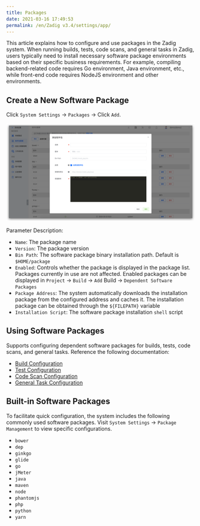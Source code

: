 ```yaml
---
title: Packages
date: 2021-03-16 17:49:53
permalink: /en/Zadig v3.4/settings/app/
---
```


This article explains how to configure and use packages in the Zadig system. When running builds, tests, code scans, and general tasks in Zadig, users typically need to install necessary software package environments based on their specific business requirements. For example, compiling backend-related code requires Go environment, Java environment, etc., while front-end code requires NodeJS environment and other environments.

## Create a New Software Package

Click `System Settings` -> `Packages` -> Click `Add`.

![app](../../../_images/app_220.png)

Parameter Description:
- `Name`: The package name
- `Version`: The package version
- `Bin Path`: The software package binary installation path. Default is `$HOME/package`
- `Enabled`: Controls whether the package is displayed in the package list. Packages currently in use are not affected. Enabled packages can be displayed in `Project` -> `Build` -> `Add` Build -> `Dependent Software Packages`
- `Package Address`: The system automatically downloads the installation package from the configured address and caches it. The installation package can be obtained through the `${FILEPATH}` variable
- `Installation Script`: The software package installation `shell` script

## Using Software Packages

Supports configuring dependent software packages for builds, tests, code scans, and general tasks. Reference the following documentation:

- [Build Configuration](/en/Zadig%20v3.4/project/build/)
- [Test Configuration](/en/Zadig%20v3.4/project/test/#test-configuration)
- [Code Scan Configuration](/en/Zadig%20v3.4/project/scan/)
- [General Task Configuration](/en/Zadig%20v3.4/project/workflow-jobs/#general-tasks)

## Built-in Software Packages

To facilitate quick configuration, the system includes the following commonly used software packages. Visit `System Settings` -> `Package Management` to view specific configurations.

- `bower`
- `dep`
- `ginkgo`
- `glide`
- `go`
- `jMeter`
- `java`
- `maven`
- `node`
- `phantomjs`
- `php`
- `python`
- `yarn`